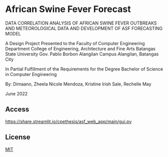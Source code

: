 # African Swine Fever Forecast

DATA CORRELATION ANALYSIS OF AFRICAN SWINE FEVER OUTBREAKS AND METEOROLOGICAL DATA AND DEVELOPMENT OF ASF FORECASTING MODEL

A Design Project Presented to the Faculty of Computer Engineering Department
College of Engineering, Architecture and Fine Arts
Batangas State University
Gov. Pablo Borbon Alangilan Campus
Alangilan, Batangas City

In Partial Fulfillment of the Requirements for the Degree
Bachelor of Science in Computer Engineering

By:
Dimaano, Zheela Nicole
Mendoza, Kristine Irish
Sale, Rechelle May

June 2022
 

## Access

https://share.streamlit.io/cpethesis/asf_web_app/main/gui.py

## License
[MIT](https://choosealicense.com/licenses/mit/)
